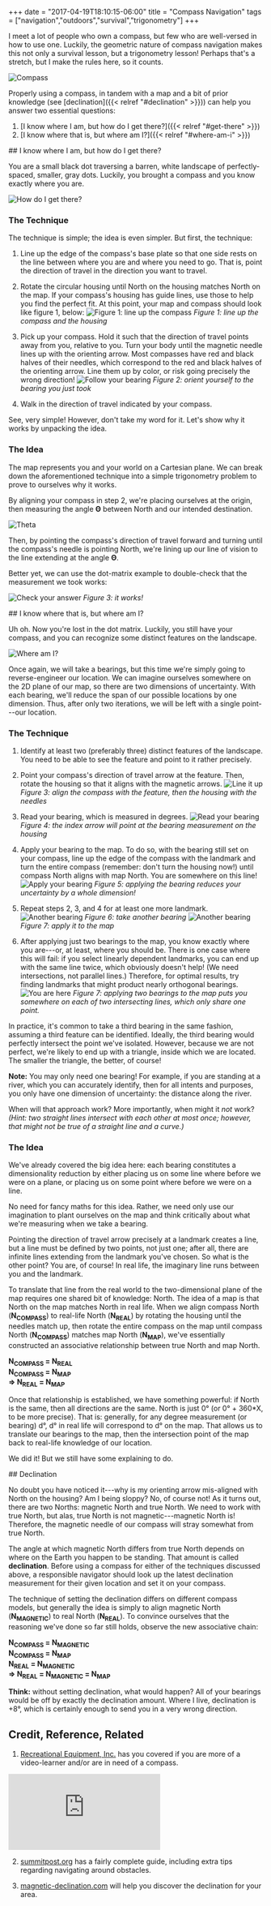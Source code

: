 +++
date = "2017-04-19T18:10:15-06:00"
title = "Compass Navigation"
tags = ["navigation","outdoors","survival","trigonometry"]
+++

I meet a lot of people who own a compass, but few who are well-versed in how to use one. Luckily, the geometric nature of compass navigation makes this not only a survival lesson, but a trigonometry lesson! Perhaps that's a stretch, but I make the rules here, so it counts.

![Compass][01]

Properly using a compass, in tandem with a map and a bit of prior knowledge (see [declination]({{< relref "#declination" >}})) can help you answer two essential questions: 

1. [I know where I am, but how do I get there?]({{< relref "#get-there" >}}) 
1. [I know where that is, but where am I?]({{< relref "#where-am-i" >}})

<a name="get-there">
## I know where I am, but how do I get there?
</a>

You are a small black dot traversing a barren, white landscape of perfectly-spaced, smaller, gray dots. Luckily, you brought a compass and you know exactly where you are.

![How do I get there?][02]

### The Technique

The technique is simple; the idea is even simpler. But first, the technique:

1. Line up the edge of the compass's base plate so that one side rests on the line between where you are and where you need to go. That is, point the direction of travel in the direction you want to travel.

1. Rotate the circular housing until North on the housing matches North on the map. If your compass's housing has guide lines, use those to help you find the perfect fit. At this point, your map and compass should look like figure 1, below: 
![Figure 1: line up the compass][03]
*Figure 1: line up the compass and the housing*

1. Pick up your compass. Hold it such that the direction of travel points away from you, relative to you. Turn your body until the magnetic needle lines up with the orienting arrow. Most compasses have red and black halves of their needles, which correspond to the red and black halves of the orienting arrow. Line them up by color, or risk going precisely the wrong direction!
![Follow your bearing][04]
*Figure 2: orient yourself to the bearing you just took*

1. Walk in the direction of travel indicated by your compass.

See, very simple! However, don't take my word for it. Let's show why it works by unpacking the idea.

### The Idea

The map represents you and your world on a Cartesian plane. We can break down the aforementioned technique into a simple trigonometry problem to prove to ourselves why it works.

By aligning your compass in step 2, we're placing ourselves at the origin, then measuring the angle **&Theta;** between North and our intended destination.

![Theta][05]

Then, by pointing the compass's direction of travel forward and turning until the compass's needle is pointing North, we're lining up our line of vision to the line extending at the angle **&Theta;**.

Better yet, we can use the dot-matrix example to double-check that the measurement we took works:

![Check your answer][06]
*Figure 3: it works!*

<a name="where-am-i">
## I know where that is, but where am I?
</a>

Uh oh. Now you're lost in the dot matrix. Luckily, you still have your compass, and you can recognize some distinct features on the landscape.

![Where am I?][07]

Once again, we will take a bearings, but this time we're simply going to reverse-engineer our location. We can imagine ourselves somewhere on the 2D plane of our map, so there are two dimensions of uncertainty. With each bearing, we'll reduce the span of our possible locations by one dimension. Thus, after only two iterations, we will be left with a single point---our location.

### The Technique

1. Identify at least two (preferably three) distinct features of the landscape. You need to be able to see the feature and point to it rather precisely.

1. Point your compass's direction of travel arrow at the feature. Then, rotate the housing so that it aligns with the magnetic arrows.
![Line it up][08]
*Figure 3: align the compass with the feature, then the housing with the needles*

1. Read your bearing, which is measured in degrees.
![Read your bearing][09]
*Figure 4: the index arrow will point at the bearing measurement on the housing*

1. Apply your bearing to the map. To do so, with the bearing still set on your compass, line up the edge of the compass with the landmark and turn the entire compass (remember: don't turn the housing now!) until compass North aligns with map North. You are somewhere on this line!
![Apply your bearing][10]
*Figure 5: applying the bearing reduces your uncertainty by a whole dimension!*

1. Repeat steps 2, 3, and 4 for at least one more landmark.
![Another bearing][11]
*Figure 6: take another bearing*
![Another bearing][12]
*Figure 7: apply it to the map*

1. After applying just two bearings to the map, you know exactly where you are---or, at least, where you should be. There is one case where this will fail:  if you select linearly dependent landmarks, you can end up with the same line twice, which obviously doesn't help! (We need intersections, not parallel lines.)  Therefore, for optimal results, try finding landmarks that might product nearly orthogonal bearings.
![You are here][13]
*Figure 7: applying two bearings to the map puts you somewhere on each of two intersecting lines, which only share one point.*

In practice, it's common to take a third bearing in the same fashion, assuming a third feature can be identified. Ideally, the third bearing would perfectly intersect the point we've isolated. However, because we are not perfect, we're likely to end up with a triangle, inside which we are located. The smaller the triangle, the better, of course!

**Note:** You may only need one bearing! For example, if you are standing at a river, which you can accurately identify, then for all intents and purposes, you only have one dimension of uncertainty: the distance along the river.

When will that approach work? More importantly, when might it *not* work? *(Hint: two straight lines intersect with each other at most once; however, that might not be true of a straight line and a curve.)*

### The Idea

We've already covered the big idea here:  each bearing constitutes a dimensionality reduction by either placing us on some line where before we were on a plane, or placing us on some point where before we were on a line.

No need for fancy maths for this idea. Rather, we need only use our imagination to plant ourselves on the map and think critically about what we're measuring when we take a bearing.

Pointing the direction of travel arrow precisely at a landmark creates a line, but a line must be defined by two points, not just one; after all, there are infinite lines extending from the landmark you've chosen.  So what is the other point?  You are, of course!  In real life, the imaginary line runs between you and the landmark.

To translate that line from the real world to the two-dimensional plane of the map requires one shared bit of knowledge:  North.  The idea of a map is that North on the map matches North in real life.  When we align compass North (**N<sub>COMPASS</sub>**) to real-life North (**N<sub>REAL</sub>**) by rotating the housing until the needles match up, then rotate the entire compass on the map until compass North (**N<sub>COMPASS</sub>**) matches map North (**N<sub>MAP</sub>**), we've essentially constructed an associative relationship between true North and map North.


**N<sub>COMPASS</sub> = N<sub>REAL</sub>**  
**N<sub>COMPASS</sub> = N<sub>MAP</sub>**  
**&rArr; N<sub>REAL</sub> = N<sub>MAP</sub>**  

Once that relationship is established, we have something powerful:  if North is the same, then all directions are the same.  North is just 0&deg; (or 0&deg; + 360*X, to be more precise).  That is: generally, for any degree measurement (or bearing) d&deg;, d&deg; in real life will correspond to d&deg; on the map. That allows us to translate our bearings to the map, then the intersection point of the map back to real-life knowledge of our location.

We did it!  But we still have some explaining to do.

<a name="declination">
## Declination
</a>

No doubt you have noticed it---why is my orienting arrow mis-aligned with North on the housing? Am I being sloppy? No, of course not! As it turns out, there are two Norths:  magnetic North and true North. We need to work with true North, but alas, true North is not magnetic---magnetic North is! Therefore, the magnetic needle of our compass will stray somewhat from true North.

The angle at which magnetic North differs from true North depends on where on the Earth you happen to be standing. That amount is called **declination**. Before using a compass for either of the techniques discussed above, a responsible navigator should look up the latest declination measurement for their given location and set it on your compass.

The technique of setting the declination differs on different compass models, but generally the idea is simply to align magnetic North (**N<sub>MAGNETIC</sub>**) to real North (**N<sub>REAL</sub>**). To convince ourselves that the reasoning we've done so far still holds, observe the new associative chain:

**N<sub>COMPASS</sub> = N<sub>MAGNETIC</sub>**  
**N<sub>COMPASS</sub> = N<sub>MAP</sub>**  
**N<sub>REAL</sub> = N<sub>MAGNETIC</sub>**  
**&rArr; N<sub>REAL</sub> = N<sub>MAGNETIC</sub> = N<sub>MAP</sub>**  

**Think:**  without setting declination, what would happen?  All of your bearings would be off by exactly the declination amount.  Where I live, declination is +8&deg;, which is certainly enough to send you in a very wrong direction.

## Credit, Reference, Related

1. [Recreational Equipment, Inc.](https://www.rei.com/c/compasses) has you covered if you are more of a video-learner and/or are in need of a compass.
<div class="iframe-container ic169">
  <iframe src="https://www.youtube.com/embed/0cF0ovA3FtY" frameborder="0"></iframe>
</div>

2. [summitpost.org](http://www.summitpost.org/compass-basics-an-introduction-to-orientation-and-navigation/358187) has a fairly complete guide, including extra tips regarding navigating around obstacles.

3. [magnetic-declination.com](http://www.magnetic-declination.com/) will help you discover the declination for your area.

[01]: /images/compass/2017-04-12-compass-01.jpg
[02]: /images/compass/2017-04-12-compass-02.jpg
[03]: /images/compass/2017-04-12-compass-03.jpg
[04]: /images/compass/2017-04-12-compass-04.jpg
[05]: /images/compass/2017-04-12-compass-05.jpg
[06]: /images/compass/2017-04-12-compass-06.jpg
[07]: /images/compass/2017-04-19-compass-07.jpg
[08]: /images/compass/2017-04-19-compass-08.jpg
[09]: /images/compass/2017-04-19-compass-09.jpg
[10]: /images/compass/2017-04-19-compass-10.jpg
[11]: /images/compass/2017-04-19-compass-11.jpg
[12]: /images/compass/2017-04-19-compass-12.jpg
[13]: /images/compass/2017-04-19-compass-13.jpg

